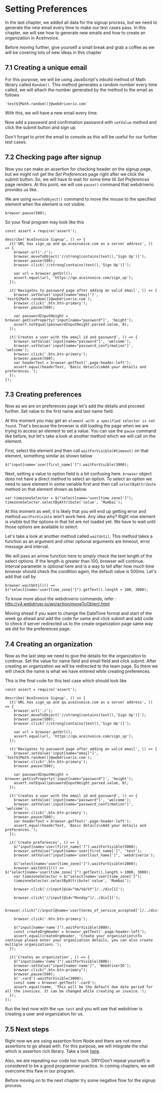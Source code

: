 # Setting Preferences

In the last chapter, we added all data for the signup process, but we need to generate the new email every time to make our test cases pass. In this chapter, we will see how to generate new emails and how to create an organization in AceInvoice.

Before moving further, give yourself a small break and grab a coffee as we will be covering lots of new ideas in this chapter

## 7.1 Creating a unique email

For this purpose, we will be using JavaScript's inbuild method of Math library called `Random()`. This method generates a random number every time called, we will attach the number generated by the method to the email as follows

```
`test${Math.random()}@webdriverio.com`
```

With this, we will have a new email every time.

Now add a password and confirmation password with `setValue` method and click the submit button and sign up.

Don't forget to print the email to console as this will be useful for our further test cases.

## 7.2 Checking page after signup

Now you can make an assertion for checking header on the signup page, but we might not get the *Set Preferences* page right after we click the submit button. So, we will have to wait for some time till *Set Preferences* page renders.
At this point, we will use `pause()` command that webdriverio provides us like.

We are using `moveToObject()` command to move the mouse to the specified element when the element is not visible.

```
browser.pause(500);
```

So your final program may look like this

```
const assert = require('assert');

describe('AceInvoice Signup', () => {
  it('URL has sign_up and qa.aceinvoice.com as a server address', () => {
    browser.url('./');
    browser.moveToObject('//strong[contains(text(),'Sign Up')]');
    browser.pause(500);
    browser.click('//strong[contains(text(),'Sign Up')]');

    var url = browser.getUrl();
    assert.equal(url, 'https://qa.aceinvoice.com/sign_up');
  });

  it('Navigates to password page after adding an valid email', () => {
    browser.setValue('input[name="email"]', `test${Math.random()}@webdriverio.com`);
    browser.click('.btn.btn-primary');
    browser.pause(500);

    var passwordInputHeight = browser.getCssProperty('input[name="password"]', 'height');
    assert.notEqual(passwordInputHeight.parsed.value, 0);
  });

  it('Creates a user with the email id and password', () => {
    browser.setValue('input[name="password"]', 'welcome');
    browser.setValue('input[name="password_confirmation"]', 'welcome');
    browser.click('.btn.btn-primary');
    browser.pause(500);
    var headerText = browser.getText('.page-header-left');
    assert.equal(headerText, 'Basic details\nAdd your details and preferences.');
  });
});
```

## 7.3 Creating preferences

Now as we are on preferences page let's add the details and proceed further. Set value to the first name and last name field.

At this moment you may get an `element with a specified selector is not found`. That's because the browser is still loading the page when we are trying to access an element to set a value. You can use the `pause` command like before, but let's take a look at another method which we will call on the element.

First, select the element and then call `waitForVisible(#timeout)` on that element, something similar as shown below

```
$("input[name='user[first_name]']").waitForVisible(3000);
```

Next, setting a value to option field is a bit confusing here. `browser` object does not have a direct method to select an option. To select an option we need to save element in some variable first and then call `selectByAttribute` method on that element shown as below.

```
var timezoneSelector = $("select[name='user[time_zone]']");
timezoneSelector.selectByAttribute('value', 'Mumbai');
```

At this moment as well, it is likely that you will end up getting error and method `waitForVisible` won't work here. Any idea why? Right now element is visible but the options in that list are not loaded yet. We have to wait until those options are available to select.

Let's take a look at another method called `waitUntil`. This method takes a function as an argument and other optional arguments are timeout, error message and interval.

We will pass an arrow function here to simply check the text length of the select options. If the length is greater than 100, browser will continue. Interval parameter is optional here and is a way to tell after how much time browser should check the condition again, the default value is 500ms. Let's add that call by

```
browser.waitUntil(() => $("select[name='user[time_zone]']").getText().length > 100, 3000);
```
To know more about the webdriverio commands, refer : http://v4.webdriver.io/api/action/moveToObject.html

Moving ahead if you want to change the DateTime format and start of the week go ahead and add the code for same and click submit and add code to check if server redirected us to the create organization page same way we did for the preferences page.

## 7.4 Creating an organization

Now as the last step we need to give the details for the organization to continue. Set the value for name field and email field and click submit. After creating an organization we will be redirected to the team page. So there we will check the name is what we have entered while creating preferences.

This is the final code for this test case which should look like

```
const assert = require('assert');

describe('AceInvoice Signup', () => {
  it('URL has sign_up and qa.aceinvoice.com as a server address', () => {
    browser.url('./');
    browser.moveToObject('//strong[contains(text(),'Sign Up')]');
    browser.pause(500);
    browser.click('//strong[contains(text(),'Sign Up')]');

    var url = browser.getUrl();
    assert.equal(url, 'https://qa.aceinvoice.com/sign_up');
  });

  it('Navigates to password page after adding an valid email', () => {
    browser.setValue('input[name="email"]', `test${Math.random()}@webdriverio.com`);
    browser.click('.btn.btn-primary');
    browser.pause(500);

    var passwordInputHeight = browser.getCssProperty('input[name="password"]', 'height');
    assert.notEqual(passwordInputHeight.parsed.value, 0);
  });

  it('Creates a user with the email id and password', () => {
    browser.setValue('input[name="password"]', 'welcome');
    browser.setValue('input[name="password_confirmation"]', 'welcome');
    browser.click('.btn.btn-primary');
    browser.pause(500);
    var headerText = browser.getText('.page-header-left');
    assert.equal(headerText, 'Basic details\nAdd your details and preferences.');
  });

  it('Create preferences', () => {
    $("input[name='user[first_name]']").waitForVisible(5000);
    browser.setValue("input[name='user[first_name]']", 'test');
    browser.setValue("input[name='user[last_name]']", 'webdriverio');

    $("select[name='user[time_zone]']").waitForVisible(2000);
    browser.waitUntil(() => $("select[name='user[time_zone]']").getText().length > 1000, 3000);
    var timezoneSelector = $("select[name='user[time_zone]']");
    timezoneSelector.selectByAttribute('value', 'Mumbai');

    browser.click('//input[@id="%m/%d/%Y"]/../div[1]');

    browser.click('//input[@id="Monday"]/../div[1]');

    browser.click("//input[@name='user[terms_of_service_accepted]']/../div[1]");

    browser.click('.btn.btn-primary');

    $("input[name='name']").waitForVisible(3000);
    const createOrgHeader = browser.getText('.page-header-left');
    assert.equal(createOrgHeader, 'Create your organization\nTo continue please enter your organization details, you can also create multiple organizations.');
  });

  it('Creates an organization', () => {
    $("input[name='name']").waitForVisible(3000);
    browser.setValue("input[name='name']", 'WebdriverIO');
    browser.click(".btn.btn-primary");
    browser.pause(500);
    $('.card').waitForVisible(3000);
    const name = browser.getText('.card');
    assert.equal(name, 'This will be the default due date period for all the invoices. It can be changed while creating an invoice.');
  });
});
```

Run the test now with the `npm test` and you will see that webdriver is creating a user and organization for us.

## 7.5 Next steps

Right now we are using assertion from Node and there are not more assertions to go ahead with. For this purpose, we will integrate the chai which is assertion rich library. Take a look [here](https://www.chaijs.com/).

Also, we are repeating our code too much. DRY(Don't repeat yourself) is considered to be a good programmer practice. In coming chapters, we will overcome this flaw in our program.

Before moving on to the next chapter try some negative flow for the signup process.
